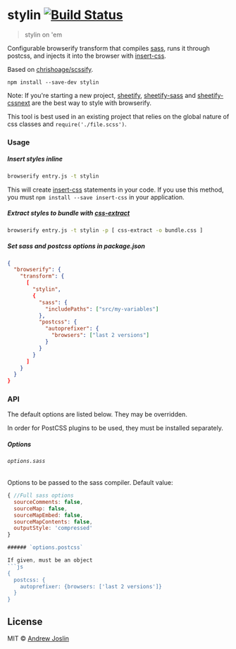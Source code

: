 # stylin [![Build Status](https://travis-ci.org/ajoslin/stylin.svg?branch=master)](https://travis-ci.org/ajoslin/stylin)

> stylin on 'em

Configurable browserify transform that compiles [sass](http://sass-lang.com), runs it through postcss, and injects it into the browser with [insert-css](https://github.com/substack/insert-css).

Based on [chrishoage/scssify](https://github.com/chrishoage/scssify).

```
npm install --save-dev stylin
```

Note: If you're starting a new project, [sheetify](https://github.com/stackcss/sheetify), [sheetify-sass](https://github.com/stackcss/sheetify-sass) and [sheetify-cssnext](https://github.com/stackcss/sheetify-cssnext) are the best way to style with browserify.

This tool is best used in an existing project that relies on the global nature of css classes and `require('./file.scss')`.

### Usage

##### Insert styles inline

```sh
browserify entry.js -t stylin
```

This will create [insert-css](https://github.com/substack/insert-css) statements in your code. If you use this method, you must `npm install --save insert-css` in your application.

##### Extract styles to bundle with [css-extract](https://github.com/stackcss/css-extract)

```sh
browserify entry.js -t stylin -p [ css-extract -o bundle.css ]
```

##### Set sass and postcss options in package.json

```json
{
  "browserify": {
    "transform": {
      [
        "stylin",
        {
          "sass": {
            "includePaths": ["src/my-variables"]
          },
          "postcss": {
            "autoprefixer": {
              "browsers": ["last 2 versions"]
            }
          }
        }
      ]
    }
  }
}
```

### API

The default options are listed below. They may be overridden.

In order for PostCSS plugins to be used, they must be installed separately.

##### Options

###### `options.sass`

Options to be passed to the sass compiler. Default value:

```js
{ //Full sass options
  sourceComments: false,
  sourceMap: false,
  sourceMapEmbed: false,
  sourceMapContents: false,
  outputStyle: 'compressed'
}

###### `options.postcss`

If given, must be an object
```js
{
  postcss: {
    autoprefixer: {browsers: ['last 2 versions']}
  }
}
```

## License

MIT © [Andrew Joslin](http://ajoslin.com)
